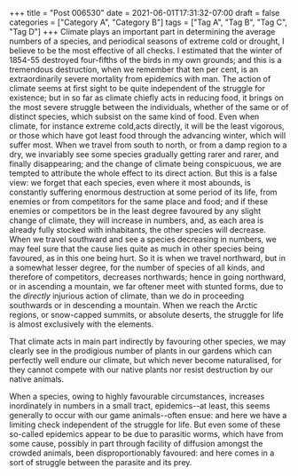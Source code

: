 +++
title = "Post 006530"
date = 2021-06-01T17:31:32-07:00
draft = false
categories = ["Category A", "Category B"]
tags = ["Tag A", "Tag B", "Tag C", "Tag D"]
+++
Climate plays an important part in determining the average numbers of a species, and periodical seasons of extreme cold or drought, I believe to be the most effective of all checks. I estimated that the winter of 1854-55 destroyed four-fifths of the birds in my own grounds; and this is a tremendous destruction, when we remember that ten per cent, is an extraordinarily severe mortality from epidemics with man. The action of climate seems at first sight to be quite independent of the struggle for existence; but in so far as climate chiefly acts in reducing food, it brings on the most severe struggle between the individuals, whether of the same or of distinct species, which subsist on the same kind of food. Even when climate, for instance extreme cold,acts directly, it will be the least vigorous, or those which have got least food through the advancing winter, which will suffer most. When we travel from south to north, or from a damp region to a dry, we invariably see some species gradually getting rarer and rarer, and finally disappearing; and the change of climate being conspicuous, we are tempted to attribute the whole effect to its direct action. But this is a false view: we forget that each species, even where it most abounds, is constantly suffering enormous destruction at some period of its life, from enemies or from competitors for the same place and food; and if these enemies or competitors be in the least degree favoured by any slight change of climate, they will increase in numbers, and, as each area is already fully stocked with inhabitants, the other species will decrease. When we travel southward and see a species decreasing in numbers, we may feel sure that the cause lies quite as much in other species being favoured, as in this one being hurt. So it is when we travel northward, but in a somewhat lesser degree, for the number of species of all kinds, and therefore of competitors, decreases northwards; hence in going northward, or in ascending a mountain, we far oftener meet with stunted forms, due to the _directly_ injurious action of climate, than we do in proceeding southwards or in descending a mountain. When we reach the Arctic regions, or snow-capped summits, or absolute deserts, the struggle for life is almost exclusively with the elements.

That climate acts in main part indirectly by favouring other species, we may clearly see in the prodigious number of plants in our gardens which can perfectly well endure our climate, but which never become naturalised, for they cannot compete with our native plants nor resist destruction by our native animals.

When a species, owing to highly favourable circumstances, increases inordinately in numbers in a small tract, epidemics--at least, this seems generally to occur with our game animals--often ensue: and here we have a limiting check independent of the struggle for life. But even some of these so-called epidemics appear to be due to parasitic worms, which have from some cause, possibly in part through facility of diffusion amongst the crowded animals, been disproportionably favoured: and here comes in a sort of struggle between the parasite and its prey.
